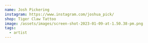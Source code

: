 ```yaml
---
name: Josh Pickering
instagram: https://www.instagram.com/joshua_pick/
shop: Tiger Claw Tattoo
image: /assets/images/screen-shot-2023-01-09-at-1.50.38-pm.png
tags:
  - artist
---
```


